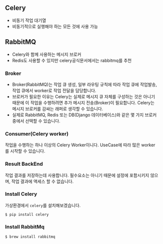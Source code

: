 ## Celery

- 비동기 작업 대기열
- 비동기적으로 실행해야 하는 모든 것에 사용 가능

## RabbitMQ

- Celery와 함께 사용하는 메시지 브로커
- Redis도 사용할 수 있지만 celery공식문서에서는 rabbitmq를 추천

### Broker

- Broker(RabbitMQ)는 작업 큐 생성, 일부 라우팅 규칙에 따라 작업 큐에 작업발송, 작업 큐에서 worker로 작업 전달을 담당합니다.
- 브로커가 필요한 이유는 Celery는 실제로 메시지 큐 자체를 구성하는 것은 아니기 때문에 이 작업을 수행하려면 추가 메시지 전송(Broker)이 필요합니다. Celery는 메시지 브로커를 감싸는 래퍼로 생각할 수 있습니다.
- 실제로 RabbitMQ, Redis 또는 DB(Django 데이터베이스)와 같은 몇 가지 브로커 중에서 선택할 수 있습니다.

### Consumer(Celery worker)

작업을 수행하는 하나 이상의 Celery Worker이니다. UseCase에 따라 많은 worker를 시작할 수 있습니다.

### Result BackEnd

작업 결과를 저장하는데 사용합니다. 필수요소는 아니기 때문에 설정에 포함시키지 않으며, 작업 결과에 액세스 할 수 없습니다.

### Install Celery

가상환경에서 `celery`를 설치해보겠습니다.

```
$ pip install celery
```

### Install RabbitMq

```
$ brew install rabbitmq
```

